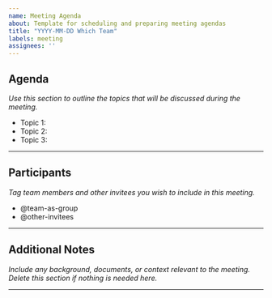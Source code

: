 ```yaml
---
name: Meeting Agenda
about: Template for scheduling and preparing meeting agendas
title: "YYYY-MM-DD Which Team"
labels: meeting
assignees: ''
---
```


## Agenda

_Use this section to outline the topics that will be discussed during the meeting._

- Topic 1:
- Topic 2:
- Topic 3:

---

## Participants

_Tag team members and other invitees you wish to include in this meeting._

- @team-as-group
- @other-invitees

---

## Additional Notes

_Include any background, documents, or context relevant to the meeting. Delete this section if nothing is needed here._

---
